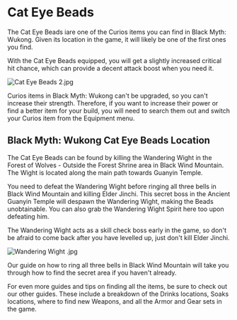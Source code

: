 # Cat Eye Beads

The Cat Eye Beads iare one of the Curios items you can find in Black Myth: Wukong. Given its location in the game, it will likely be one of the first ones you find. 

With the Cat Eye Beads equipped, you will get a slightly increased critical hit chance, which can provide a decent attack boost when you need it. 

![Cat Eye Beads 2.jpg](https://oyster.ignimgs.com/mediawiki/apis.ign.com/black-myth-wukong/6/64/Cat_Eye_Beads_2.jpg)

Curios items in Black Myth: Wukong can't be upgraded, so you can't increase their strength. Therefore, if you want to increase their power or find a better item for your build, you will need to search them out and switch your Curios item from the Equipment menu. 

## Black Myth: Wukong Cat Eye Beads Location

The Cat Eye Beads can be found by killing the Wandering Wight in the Forest of Wolves \- Outside the Forest Shrine area in Black Wind Mountain. The Wight is located along the main path towards Guanyin Temple. 

You need to defeat the Wandering Wight before ringing all three bells in Black Wind Mountain and killing Elder Jinchi. This secret boss in the Ancient Guanyin Temple will despawn the Wandering Wight, making the Beads unobtainable. You can also grab the Wandering Wight Spirit here too upon defeating him. 

The Wandering Wight acts as a skill check boss early in the game, so don't be afraid to come back after you have levelled up, just don't kill Elder Jinchi. 

![Wandering Wight .jpg](https://oyster.ignimgs.com/mediawiki/apis.ign.com/black-myth-wukong/6/6a/Wandering_Wight_.jpg)

Our guide on how to ring all three bells in Black Wind Mountain will take you through how to find the secret area if you haven't already. 

For even more guides and tips on finding all the items, be sure to check out our other guides. These include a breakdown of the Drinks locations, Soaks locations, where to find new Weapons, and all the Armor and Gear sets in the game. 
